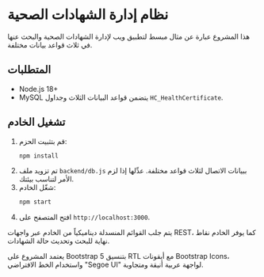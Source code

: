 # نظام إدارة الشهادات الصحية

هذا المشروع عبارة عن مثال مبسط لتطبيق ويب لإدارة الشهادات الصحية والبحث عنها في ثلاث قواعد بيانات مختلفة.

## المتطلبات
- Node.js 18+ 
- MySQL يتضمن قواعد البيانات الثلاث وجداول `HC_HealthCertificate`.

## تشغيل الخادم
1. قم بتثبيت الحزم:
   ```bash
   npm install
   ```
2. تم تزويد ملف `backend/db.js` ببيانات الاتصال لثلاث قواعد مختلفة.
   عدِّلها إذا لزم الأمر لتناسب بيئتك.
3. شغّل الخادم:
   ```bash
   npm start
   ```
4. افتح المتصفح على `http://localhost:3000`.

يتم جلب القوائم المنسدلة ديناميكياً من الخادم عبر واجهات REST، كما يوفر الخادم نقاط نهاية للبحث وتحديث حالة الشهادات.

يعتمد المشروع على Bootstrap 5 بتنسيق RTL مع أيقونات Bootstrap Icons، واستخدام الخط الافتراضي "Segoe UI" لواجهة عربية أنيقة ومتجاوبة.
